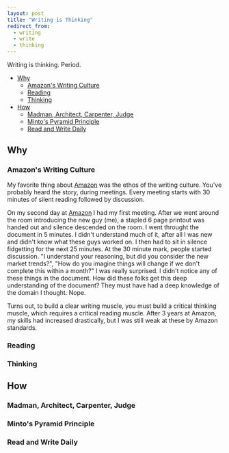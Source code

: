 ```yaml
---
layout: post
title: "Writing is Thinking"
redirect_from:
  - writing
  - write
  - thinking
---
```


Writing is thinking. Period.

<!-- prettier-ignore-start -->
<!-- vim-markdown-toc GFM -->

- [Why](#why)
    - [Amazon's Writing  Culture](#amazons-writing--culture)
    - [Reading](#reading)
    - [Thinking](#thinking)
- [How](#how)
    - [Madman, Architect, Carpenter, Judge](#madman-architect-carpenter-judge)
    - [Minto's Pyramid Principle](#mintos-pyramid-principle)
    - [Read and Write Daily](#read-and-write-daily)

<!-- vim-markdown-toc -->
<!-- prettier-ignore-end -->

## Why

### Amazon's Writing Culture

My favorite thing about [Amazon](/amazon) was the ethos of the writing culture. You've probably heard the story, during meetings. Every meeting starts with 30 minutes of silent reading followed by discussion.

On my second day at [Amazon](/amazon) I had my first meeting. After we went around the room introducing the new guy (me), a stapled 6 page printout was handed out and silence descended on the room. I went throught the document in 5 minutes. I didn't understand much of it, after all I was new and didn't know what these guys worked on. I then had to sit in silence fidgetting for the next 25 minutes. At the 30 minute mark, people started discussion. "I understand your reasoning, but did you consider the new market trends?", "How do you imagine things will change if we don't complete this within a month?" I was really surprised. I didn't notice any of these things in the document. How did these folks get this deep understanding of the document? They must have had a deep knowledge of the domain I thought. Nope.

Turns out, to build a clear writing muscle, you must build a critical thinking muscle, which requires a critical reading muscle. After 3 years at Amazon, my skills had increased drastically, but I was still weak at these by Amazon standards.

### Reading

### Thinking

## How

### Madman, Architect, Carpenter, Judge

### Minto's Pyramid Principle

### Read and Write Daily
